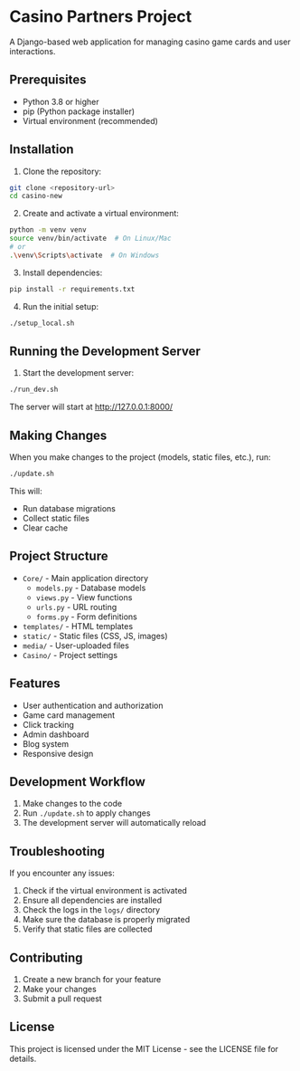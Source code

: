 # Casino Partners Project

A Django-based web application for managing casino game cards and user interactions.

## Prerequisites

- Python 3.8 or higher
- pip (Python package installer)
- Virtual environment (recommended)

## Installation

1. Clone the repository:
```bash
git clone <repository-url>
cd casino-new
```

2. Create and activate a virtual environment:
```bash
python -m venv venv
source venv/bin/activate  # On Linux/Mac
# or
.\venv\Scripts\activate  # On Windows
```

3. Install dependencies:
```bash
pip install -r requirements.txt
```

4. Run the initial setup:
```bash
./setup_local.sh
```

## Running the Development Server

1. Start the development server:
```bash
./run_dev.sh
```

The server will start at http://127.0.0.1:8000/

## Making Changes

When you make changes to the project (models, static files, etc.), run:
```bash
./update.sh
```

This will:
- Run database migrations
- Collect static files
- Clear cache

## Project Structure

- `Core/` - Main application directory
  - `models.py` - Database models
  - `views.py` - View functions
  - `urls.py` - URL routing
  - `forms.py` - Form definitions
- `templates/` - HTML templates
- `static/` - Static files (CSS, JS, images)
- `media/` - User-uploaded files
- `Casino/` - Project settings

## Features

- User authentication and authorization
- Game card management
- Click tracking
- Admin dashboard
- Blog system
- Responsive design

## Development Workflow

1. Make changes to the code
2. Run `./update.sh` to apply changes
3. The development server will automatically reload

## Troubleshooting

If you encounter any issues:

1. Check if the virtual environment is activated
2. Ensure all dependencies are installed
3. Check the logs in the `logs/` directory
4. Make sure the database is properly migrated
5. Verify that static files are collected

## Contributing

1. Create a new branch for your feature
2. Make your changes
3. Submit a pull request

## License

This project is licensed under the MIT License - see the LICENSE file for details.
